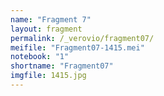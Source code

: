 ```yaml
---
name: "Fragment 7"
layout: fragment
permalink: /_verovio/fragment07/
meifile: "Fragment07-1415.mei"
notebook: "1"
shortname: "Fragment07"
imgfile: 1415.jpg
---
```

